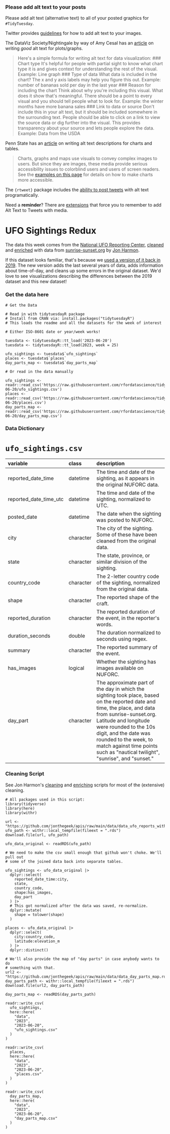 ### Please add alt text to your posts

Please add alt text (alternative text) to all of your posted graphics
for `#TidyTuesday`.

Twitter provides
[guidelines](https://help.twitter.com/en/using-twitter/picture-descriptions)
for how to add alt text to your images.

The DataViz Society/Nightingale by way of Amy Cesal has an
[article](https://medium.com/nightingale/writing-alt-text-for-data-visualization-2a218ef43f81)
on writing *good* alt text for plots/graphs.

> Here's a simple formula for writing alt text for data visualization:
> \### Chart type It's helpful for people with partial sight to know
> what chart type it is and gives context for understanding the rest of
> the visual. Example: Line graph \### Type of data What data is
> included in the chart? The x and y axis labels may help you figure
> this out. Example: number of bananas sold per day in the last year
> \### Reason for including the chart Think about why you're including
> this visual. What does it show that's meaningful. There should be a
> point to every visual and you should tell people what to look for.
> Example: the winter months have more banana sales \### Link to data or
> source Don't include this in your alt text, but it should be included
> somewhere in the surrounding text. People should be able to click on a
> link to view the source data or dig further into the visual. This
> provides transparency about your source and lets people explore the
> data. Example: Data from the USDA

Penn State has an
[article](https://accessibility.psu.edu/images/charts/) on writing alt
text descriptions for charts and tables.

> Charts, graphs and maps use visuals to convey complex images to users.
> But since they are images, these media provide serious accessibility
> issues to colorblind users and users of screen readers. See the
> [examples on this page](https://accessibility.psu.edu/images/charts/)
> for details on how to make charts more accessible.

The `{rtweet}` package includes the [ability to post
tweets](https://docs.ropensci.org/rtweet/reference/post_tweet.html) with
alt text programatically.

Need a **reminder**? There are
[extensions](https://chrome.google.com/webstore/detail/twitter-required-alt-text/fpjlpckbikddocimpfcgaldjghimjiik/related)
that force you to remember to add Alt Text to Tweets with media.

# UFO Sightings Redux

The data this week comes from the [National UFO Reporting Center](https://nuforc.org/webreports/ndxshape.html), [cleaned](https://github.com/jonthegeek/apis/blob/main/01_ufo-data.qmd) and [enriched](https://github.com/jonthegeek/apis/blob/main/01_ufo-enrich.qmd) with data from [sunrise-sunset.org](https://sunrise-sunset.org/) by [Jon Harmon](https://github.com/jonthegeek/apis/).

If this dataset looks familiar, that's because we [used a version of it back in 2019](https://tidytues.day/2019/2019-06-25). The new version adds the last several years of data, adds information about time-of-day, and cleans up some errors in the original dataset. We'd love to see visualizations describing the differences between the 2019 dataset and this new dataset!

### Get the data here

```{r}
# Get the Data

# Read in with tidytuesdayR package 
# Install from CRAN via: install.packages("tidytuesdayR")
# This loads the readme and all the datasets for the week of interest

# Either ISO-8601 date or year/week works!

tuesdata <- tidytuesdayR::tt_load('2023-06-20')
tuesdata <- tidytuesdayR::tt_load(2023, week = 25)

ufo_sightings <- tuesdata$`ufo_sightings`
places <- tuesdata$`places`
day_parts_map <- tuesdata$`day_parts_map`

# Or read in the data manually

ufo_sightings <- readr::read_csv('https://raw.githubusercontent.com/rfordatascience/tidytuesday/master/data/2023/2023-06-20/ufo_sightings.csv')
places <- readr::read_csv('https://raw.githubusercontent.com/rfordatascience/tidytuesday/master/data/2023/2023-06-20/places.csv')
day_parts_map <- readr::read_csv('https://raw.githubusercontent.com/rfordatascience/tidytuesday/master/data/2023/2023-06-20/day_parts_map.csv')
```

### Data Dictionary

# `ufo_sightings.csv`

|variable               |class     |description            |
|:----------------------|:---------|:----------------------|
|reported_date_time     |datetime  |The time and date of the sighting, as it appears in the original NUFORC data. |
|reported_date_time_utc |datetime  |The time and date of the sighting, normalized to UTC. |
|posted_date            |datetime  |The date when the sighting was posted to NUFORC. |
|city                   |character |The city of the sighting. Some of these have been cleaned from the original data. |
|state                  |character |The state, province, or similar division of the sighting. |
|country_code           |character |The 2-letter country code of the sighting, normalized from the original data. |
|shape                  |character |The reported shape of the craft. |
|reported_duration      |character |The reported duration of the event, in the reporter's words. |
|duration_seconds       |double    |The duration normalized to seconds using regex. |
|summary                |character |The reported summary of the event. |
|has_images             |logical   |Whether the sighting has images available on NUFORC. |
|day_part               |character |The approximate part of the day in which the sighting took place, based on the reported date and time, the place, and data from sunrise-sunset.org. Latitude and longitude were rounded to the 10s digit, and the date was rounded to the week, to match against time points such as "nautical twilight", "sunrise", and "sunset." |

### Cleaning Script

See Jon Harmon's [cleaning](https://github.com/jonthegeek/apis/blob/main/01_ufo-data.qmd) and [enriching](https://github.com/jonthegeek/apis/blob/main/01_ufo-enrich.qmd) scripts for most of the (extensive) cleaning.

```
# All packages used in this script:
library(tidyverse)
library(here)
library(withr)

url <- "https://github.com/jonthegeek/apis/raw/main/data/data_ufo_reports_with_day_part.rds"
ufo_path <- withr::local_tempfile(fileext = ".rds")
download.file(url, ufo_path)

ufo_data_original <- readRDS(ufo_path)

# We need to make the csv small enough that github won't choke. We'll pull out
# some of the joined data back into separate tables.

ufo_sightings <- ufo_data_original |> 
  dplyr::select(
    reported_date_time:city,
    state, 
    country_code,
    shape:has_images,
    day_part
  ) |> 
  # This got normalized after the data was saved, re-normalize.
  dplyr::mutate(
    shape = tolower(shape)
  )

places <- ufo_data_original |>
  dplyr::select(
    city:country_code, 
    latitude:elevation_m
  ) |> 
  dplyr::distinct()

# We'll also provide the map of "day parts" in case anybody wants to do
# something with that.
url2 <- "https://github.com/jonthegeek/apis/raw/main/data/data_day_parts_map.rds"
day_parts_path <- withr::local_tempfile(fileext = ".rds")
download.file(url2, day_parts_path)

day_parts_map <- readRDS(day_parts_path)

readr::write_csv(
  ufo_sightings,
  here::here(
    "data",
    "2023",
    "2023-06-20",
    "ufo_sightings.csv"
  )
)

readr::write_csv(
  places,
  here::here(
    "data",
    "2023",
    "2023-06-20",
    "places.csv"
  )
)

readr::write_csv(
  day_parts_map,
  here::here(
    "data",
    "2023",
    "2023-06-20",
    "day_parts_map.csv"
  )
)
```